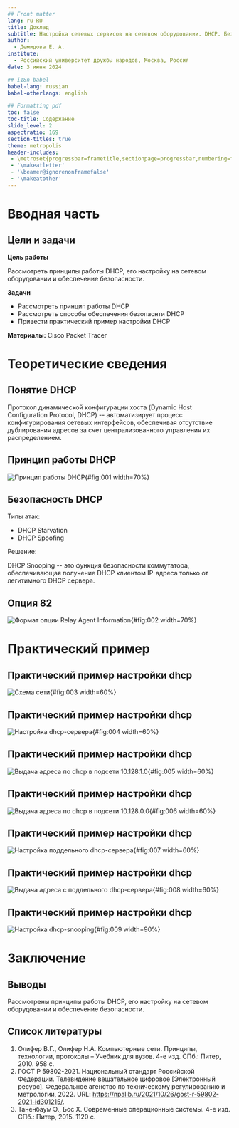 ```yaml
---
## Front matter
lang: ru-RU
title: Доклад
subtitle: Настройка сетевых сервисов на сетевом оборудовании. DHCP. Безопасность DHCP (option 82)
author:
  - Демидова Е. А.
institute:
  - Российский университет дружбы народов, Москва, Россия
date: 3 июня 2024

## i18n babel
babel-lang: russian
babel-otherlangs: english

## Formatting pdf
toc: false
toc-title: Содержание
slide_level: 2
aspectratio: 169
section-titles: true
theme: metropolis
header-includes:
 - \metroset{progressbar=frametitle,sectionpage=progressbar,numbering=fraction}
 - '\makeatletter'
 - '\beamer@ignorenonframefalse'
 - '\makeatother'
---
```


# Вводная часть

## Цели и задачи

**Цель работы**

Рассмотреть принципы работы DHCP, его настройку на сетевом оборудовании и обеспечение безопасности. 

**Задачи**

- Рассмотреть принцип работы DHCP
- Рассмотреть способы обеспечения безопаснти DHCP
- Привести практический пример настройки DHCP

**Материалы:** Cisco Packet Tracer

# Теоретические сведения

## Понятие DHCP

Протокол динамической конфигурации хоста (Dynamic Host Configuration Protocol, DHCP) -- автоматизирует процесс конфигурирования сетевых интерфейсов, обеспечивая отсутствие дублирования адресов за счет централизованного управления их распределением.

## Принцип работы DHCP

![Принцип работы DHCP](image/dhcp_proc.png){#fig:001 width=70%}

## Безопасность DHCP

Типы атак:

- DHCP Starvation
- DHCP Spoofing

Решение:

DHCP Snooping -- это функция безопасности коммутатора, обеспечивающая получение DHCP клиентом IP-адреса только от легитимного DHCP сервера.

## Опция 82

![Формат опции Relay Agent Information](image/op82.png){#fig:002 width=70%}

# Практический пример

## Практический пример настройки dhcp

![Схема сети](image/1.png){#fig:003 width=60%}

## Практический пример настройки dhcp

![Настройка dhcp-сервера](image/2.png){#fig:004 width=60%}

## Практический пример настройки dhcp

![Выдача адреса по dhcp в подсети 10.128.1.0](image/3.png){#fig:005 width=60%}

## Практический пример настройки dhcp

![Выдача адреса по dhcp в подсети 10.128.0.0](image/4.png){#fig:006 width=60%}

## Практический пример настройки dhcp

![Настройка поддельного dhcp-сервера](image/5.png){#fig:007 width=60%}

## Практический пример настройки dhcp

![Выдача адреса с поддельного dhcp-сервера](image/6.png){#fig:008 width=60%}

## Практический пример настройки dhcp

![Настройка dhcp-snooping](image/7.png){#fig:009 width=90%}

# Заключение

## Выводы

Рассмотрены принципы работы DHCP, его настройку на сетевом оборудовании и обеспечение безопасности.

##  Список литературы

1. Олифер В.Г., Олифер Н.А. Компьютерные сети. Принципы, технологии, протоколы – Учебник для вузов. 4-е изд. СПб.: Питер, 2010. 958 с.
2. ГОСТ Р 59802-2021. Национальный стандарт Российской Федерации. Телевидение вещательное цифровое [Электронный ресурс]. Федеральное агенство по техническому регулированию и метрологии, 2022. URL: https://npalib.ru/2021/10/26/gost-r-59802-2021-id301215/.
3. Таненбаум Э., Бос Х. Современные операционные системы. 4-е изд. СПб.: Питер, 2015. 1120 с.